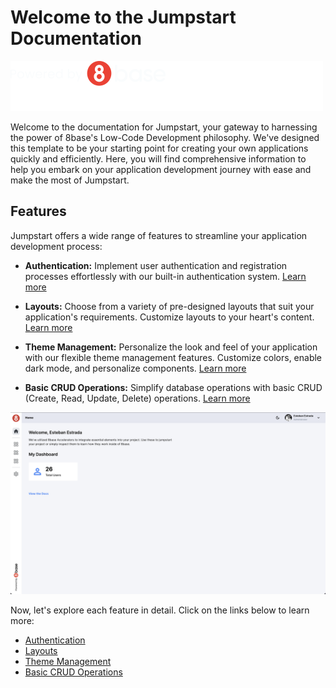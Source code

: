 # Welcome to the Jumpstart Documentation

![Jumpstart Logo](./assets/poweredBy.svg "poweredBy")

Welcome to the documentation for Jumpstart, your gateway to harnessing the power of 8base's Low-Code Development philosophy. We've designed this template to be your starting point for creating your own applications quickly and efficiently. Here, you will find comprehensive information to help you embark on your application development journey with ease and make the most of Jumpstart.

## Features

Jumpstart offers a wide range of features to streamline your application development process:

- **Authentication:** Implement user authentication and registration processes effortlessly with our built-in authentication system. [Learn more](#authentication)

- **Layouts:** Choose from a variety of pre-designed layouts that suit your application's requirements. Customize layouts to your heart's content. [Learn more](#layouts)

- **Theme Management:** Personalize the look and feel of your application with our flexible theme management features. Customize colors, enable dark mode, and personalize components. [Learn more](#theme-management)

- **Basic CRUD Operations:** Simplify database operations with basic CRUD (Create, Read, Update, Delete) operations. [Learn more](#basic-crud-operations)

![Sample Screenshot](./assets//sampleScreenshoot.png)

Now, let's explore each feature in detail. Click on the links below to learn more:

- [Authentication](#authentication)
- [Layouts](#layouts)
- [Theme Management](#theme-management)
- [Basic CRUD Operations](#basic-crud-operations)
